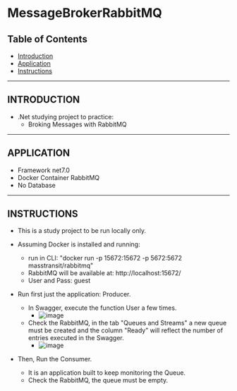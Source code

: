 # MessageBrokerRabbitMQ

## Table of Contents

- [Introduction](#introduction)
- [Application](#application)
- [Instructions](#instructions)

---

## **INTRODUCTION**

- .Net studying project to practice:
  - Broking Messages with RabbitMQ

---

## **APPLICATION**

 - Framework net7.0
 - Docker Container RabbitMQ
 - No Database

---

## **INSTRUCTIONS**

- This is a study project to be run locally only.
- Assuming Docker is installed and running:
  - run in CLI: "docker run -p 15672:15672 -p 5672:5672 masstransit/rabbitmq"
  - RabbitMQ will be available at: http://localhost:15672/
  - User and Pass: guest
 
- Run first just the application: Producer.
  - In Swagger, execute the function User a few times.
    - ![image](https://github.com/raphaelcordon/MessageBrokerRabbitMQ/assets/56551789/720f894e-6d81-4658-8f24-eed3611844fa)
  - Check the RabbitMQ, in the tab "Queues and Streams" a new queue must be created and the column "Ready" will reflect the number of entries executed in the Swagger.
    - ![image](https://github.com/raphaelcordon/MessageBrokerRabbitMQ/assets/56551789/cbf27864-73f7-4002-ad08-eb9c601d6424)
  
- Then, Run the Consumer.
  - It is an application built to keep monitoring the Queue.
  - Check the RabbitMQ, the queue must be empty.

